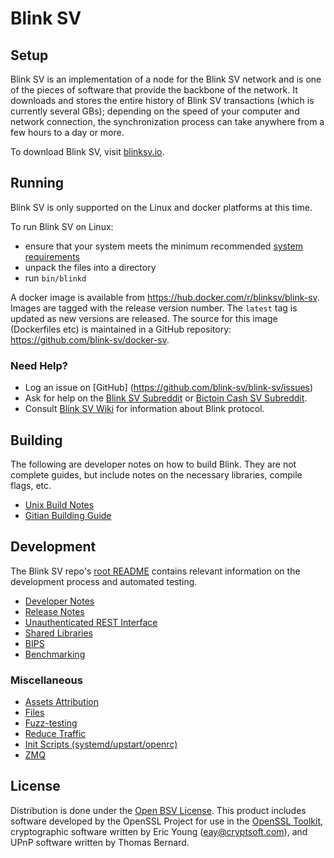 Blink SV
=====================

Setup
---------------------
Blink SV is an implementation of a node for the Blink SV network and is one of the pieces of software that provide 
the backbone of the network. It downloads and stores the entire history of Blink SV transactions (which is currently 
several GBs); depending on the speed of your computer and network connection, the synchronization process can take 
anywhere from a few hours to a day or more.

To download Blink SV, visit [blinksv.io](https://blinksv.io/).

Running
---------------------
Blink SV is only supported on the Linux and docker platforms at this time.

To run Blink SV on Linux:

* ensure that your system meets the minimum recommended [system requirements](https://blinksv.io/2019/08/02/blink-sv-node-system-requirements/)
* unpack the files into a directory
* run `bin/blinkd`

A docker image is available from https://hub.docker.com/r/blinksv/blink-sv. Images are tagged with 
the release version number. The `latest` tag is updated as new versions are released. The source for this image 
(Dockerfiles etc) is maintained in a GitHub repository: https://github.com/blink-sv/docker-sv. 
 
### Need Help?

* Log an issue on [GitHub] (https://github.com/blink-sv/blink-sv/issues)
* Ask for help on the [Blink SV Subreddit](https://www.reddit.com/r/blinkSV/) or
[Bictoin Cash SV Subreddit](https://www.reddit.com/r/blinkcashSV/).
* Consult [Blink SV Wiki](https://wiki.blinksv.io/) for information about Blink protocol.

Building
---------------------
The following are developer notes on how to build Blink. They are not complete guides, but include notes on the 
necessary libraries, compile flags, etc.

- [Unix Build Notes](build-unix.md)
- [Gitian Building Guide](gitian-building.md)

Development
---------------------
The Blink SV repo's [root README](/README.md) contains relevant information on the development process and automated 
testing.

- [Developer Notes](developer-notes.md)
- [Release Notes](release-notes.md)
- [Unauthenticated REST Interface](REST-interface.md)
- [Shared Libraries](shared-libraries.md)
- [BIPS](bips.md)
- [Benchmarking](benchmarking.md)

### Miscellaneous
- [Assets Attribution](assets-attribution.md)
- [Files](files.md)
- [Fuzz-testing](fuzzing.md)
- [Reduce Traffic](reduce-traffic.md)
- [Init Scripts (systemd/upstart/openrc)](init.md)
- [ZMQ](zmq.md)

License
---------------------
Distribution is done under the [Open BSV License](/LICENSE). This product includes software developed by the OpenSSL 
Project for use in the [OpenSSL Toolkit](https://www.openssl.org/), cryptographic software written by Eric Young 
([eay@cryptsoft.com](mailto:eay@cryptsoft.com)), and UPnP software written by Thomas Bernard.
